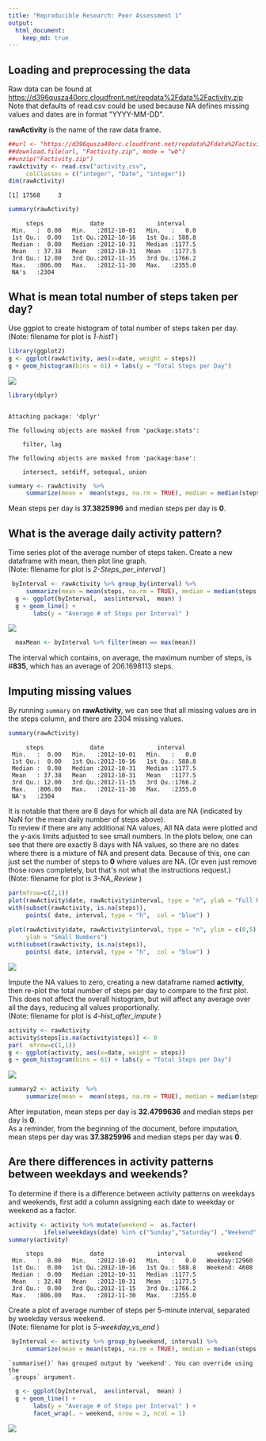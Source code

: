 ```yaml
---
title: "Reproducible Research: Peer Assessment 1"
output: 
  html_document:
    keep_md: true
---
```




## Loading and preprocessing the data
Raw data can be found at  https://d396qusza40orc.cloudfront.net/repdata%2Fdata%2Factivity.zip  
Note that defaults of read.csv could be used because NA defines missing values and dates are in format "YYYY-MM-DD".  

**rawActivity** is the name of the raw data frame. 




```r
##url <- "https://d396qusza40orc.cloudfront.net/repdata%2Fdata%2Factivity.zip"
##download.file(url, "Factivity.zip", mode = "wb")
##unzip("Factivity.zip")
rawActivity <- read.csv("activity.csv", 
     colClasses = c("integer", "Date", "integer"))
dim(rawActivity)
```

```
[1] 17568     3
```

```r
summary(rawActivity)
```

```
     steps             date               interval     
 Min.   :  0.00   Min.   :2012-10-01   Min.   :   0.0  
 1st Qu.:  0.00   1st Qu.:2012-10-16   1st Qu.: 588.8  
 Median :  0.00   Median :2012-10-31   Median :1177.5  
 Mean   : 37.38   Mean   :2012-10-31   Mean   :1177.5  
 3rd Qu.: 12.00   3rd Qu.:2012-11-15   3rd Qu.:1766.2  
 Max.   :806.00   Max.   :2012-11-30   Max.   :2355.0  
 NA's   :2304                                          
```



## What is mean total number of steps taken per day?
Use ggplot to create histogram of total number of steps taken per day.  
(Note: filename for plot is *1-hist1* ) 



```r
library(ggplot2)
g <- ggplot(rawActivity, aes(x=date, weight = steps))
g + geom_histogram(bins = 61) + labs(y = "Total Steps per Day")
```

![](PA1_template_files/figure-html/1-hist1-1.png)<!-- -->

```r
library(dplyr)
```

```

Attaching package: 'dplyr'
```

```
The following objects are masked from 'package:stats':

    filter, lag
```

```
The following objects are masked from 'package:base':

    intersect, setdiff, setequal, union
```

```r
summary <- rawActivity  %>% 
     summarize(mean =  mean(steps, na.rm = TRUE), median = median(steps, na.rm = TRUE))
```
   

Mean steps per day is **37.3825996** and median steps per day is **0**. 



## What is the average daily activity pattern?

Time series plot of the average number of steps taken. Create a new dataframe with mean, then plot line graph.   
(Note: filename for plot is *2-Steps_per_interval* ) 


```r
 byInterval <- rawActivity %>% group_by(interval) %>%
     summarize(mean = mean(steps, na.rm = TRUE), median = median(steps,na.rm=TRUE) )
  g <- ggplot(byInterval,  aes(interval,  mean) )
  g + geom_line() + 
       labs(y = "Average # of Steps per Interval" )
```

![](PA1_template_files/figure-html/2-Steps_per_interval-1.png)<!-- -->

```r
  maxMean <- byInterval %>% filter(mean == max(mean))
```

The interval which contains, on average, the maximum number of steps, is #**835**, which has an average of 206.1698113 steps.



## Imputing missing values

By running `summary` on **rawActivity**, we can see that all missing values are in the steps column, and there are 2304 missing values.  


```r
summary(rawActivity)
```

```
     steps             date               interval     
 Min.   :  0.00   Min.   :2012-10-01   Min.   :   0.0  
 1st Qu.:  0.00   1st Qu.:2012-10-16   1st Qu.: 588.8  
 Median :  0.00   Median :2012-10-31   Median :1177.5  
 Mean   : 37.38   Mean   :2012-10-31   Mean   :1177.5  
 3rd Qu.: 12.00   3rd Qu.:2012-11-15   3rd Qu.:1766.2  
 Max.   :806.00   Max.   :2012-11-30   Max.   :2355.0  
 NA's   :2304                                          
```
It is notable that there are 8 days for which all data are NA (indicated by NaN for the mean daily number of steps above).  
To review if there are any additional NA values, All NA data were plotted and the y-axis limits adjusted to see small numbers. In the plots below, one can see that there are exactly 8 days with NA values, so there are no dates where there is a mixture of NA and present data.
Because of this, one can just set the number of steps to **0** where values are NA. (Or even just remove those rows completely, but that's not what the instructions request.)  
(Note: filename for plot is *3-NA_Review* )


```r
par(mfrow=c(2,1))
plot(rawActivity$date, rawActivity$interval, type = "n", ylab = "Full Range")  
with(subset(rawActivity, is.na(steps)), 
     points( date, interval, type = "h",  col = "blue") )
   
plot(rawActivity$date, rawActivity$interval, type = "n", ylim = c(0,5),
     ylab = "Small Numbers")  
with(subset(rawActivity, is.na(steps)), 
     points( date, interval, type = "h",  col = "blue") )
```

![](PA1_template_files/figure-html/3-NA_Review-1.png)<!-- -->

Impute the NA values to zero, creating a new dataframe named **activity**, then re-plot the total number of steps per day to compare to the first plot. This does not affect the overall histogram, but will affect any average over all the days, reducing all values proportionally.  
(Note: filename for plot is *4-hist_after_impute* )


```r
activity <- rawActivity
activity$steps[is.na(activity$steps)] <- 0
par(  mfrow=c(1,1))
g <- ggplot(activity, aes(x=date, weight = steps))
g + geom_histogram(bins = 61) + labs(y = "Total Steps per Day")
```

![](PA1_template_files/figure-html/4-hist_after_impute-1.png)<!-- -->

```r
summary2 <- activity  %>% 
     summarize(mean =  mean(steps, na.rm = TRUE), median = median(steps, na.rm = TRUE))
```

After imputation, mean steps per day is **32.4799636** and median steps per day is **0**.  
As a reminder, from the beginning of the document, before imputation, mean steps per day was **37.3825996** and median steps per day was **0**. 




## Are there differences in activity patterns between weekdays and weekends?

To determine if there is a difference between activity patterns on weekdays and weekends, first add a column assigning each date to weekday or weekend as a factor.


```r
activity <- activity %>% mutate(weekend =  as.factor(
          ifelse(weekdays(date) %in% c("Sunday","Saturday") ,"Weekend","Weekday")))
summary(activity)
```

```
     steps             date               interval         weekend     
 Min.   :  0.00   Min.   :2012-10-01   Min.   :   0.0   Weekday:12960  
 1st Qu.:  0.00   1st Qu.:2012-10-16   1st Qu.: 588.8   Weekend: 4608  
 Median :  0.00   Median :2012-10-31   Median :1177.5                  
 Mean   : 32.48   Mean   :2012-10-31   Mean   :1177.5                  
 3rd Qu.:  0.00   3rd Qu.:2012-11-15   3rd Qu.:1766.2                  
 Max.   :806.00   Max.   :2012-11-30   Max.   :2355.0                  
```

Create a plot of average number of steps per 5-minute interval, separated by weekday versus weekend.  
(Note: filename for plot is *5-weekday_vs_end* )


```r
 byInterval <- activity %>% group_by(weekend, interval) %>%
     summarize(mean = mean(steps, na.rm = TRUE), median = median(steps,na.rm=TRUE) )
```

```
`summarise()` has grouped output by 'weekend'. You can override using the
`.groups` argument.
```

```r
  g <- ggplot(byInterval,  aes(interval,  mean) )
  g + geom_line() + 
       labs(y = "Average # of Steps per Interval" ) +
       facet_wrap(. ~ weekend, nrow = 2, ncol = 1)
```

![](PA1_template_files/figure-html/5-weekday_vs_end-1.png)<!-- -->





